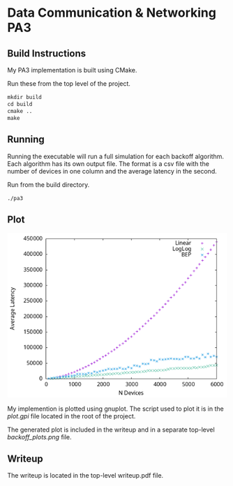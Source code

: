 # Data Communication & Networking PA3
## Build Instructions

My PA3 implementation is built using CMake. 

Run these from the top level of the project.

```
mkdir build
cd build
cmake ..
make
```

## Running

Running the executable will run a full simulation for each backoff
algorithm. Each algorithm has its own output file. The format is a csv
file with the number of devices in one column and the average latency
in the second.

Run from the build directory.

```
./pa3
```

## Plot

 ![Alt text](/backoff-plots.png?raw=true "Plot")

 My implemention is plotted using gnuplot. The script used to plot it
 is in the _plot.gpi_ file located in the root of the project.
 
 The generated plot is included in the writeup and in a separate
 top-level _backoff_plots.png_ file.
 
## Writeup

The writeup is located in the top-level writeup.pdf file.
